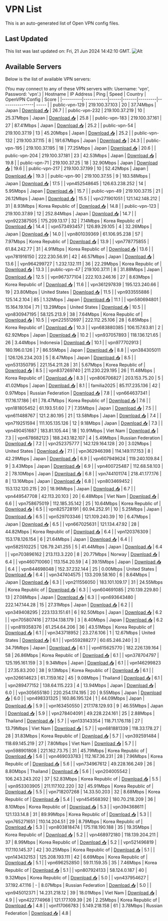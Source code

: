 # VPN List

This is an auto-generated list of Open VPN config files.

## Last Updated

This list was last updated on: Fri, 21 Jun 2024 14:42:10 GMT.
![Alt](https://repobeats.axiom.co/api/embed/186b98318ef1479477931607c1ad7d823f12451f.svg "Repobeats analytics image")

## Available Servers

Below is the list of available VPN servers:

(You may connect to any of these VPN servers with: Username: 'vpn', Password: 'vpn'.)
| Hostname | IP Address | Ping | Speed | Country | OpenVPN Config | Score |
|----------|------------|------|-------|---------|----------------| ----- |
| public-vpn-129 | 219.100.37.103 | 20 | 37.74Mbps | Japan | [Download 📥](./configs/server_0_JP.ovpn) | 26.7 |
| public-vpn-232 | 219.100.37.219 | 10 | 25.37Mbps | Japan | [Download 📥](./configs/server_1_JP.ovpn) | 25.8 |
| public-vpn-183 | 219.100.37.161 | 27 | 87.41Mbps | Japan | [Download 📥](./configs/server_2_JP.ovpn) | 25.2 |
| public-vpn-54 | 219.100.37.19 | 13 | 45.20Mbps | Japan | [Download 📥](./configs/server_3_JP.ovpn) | 25.2 |
| public-vpn-132 | 219.100.37.115 | 8 | 191.67Mbps | Japan | [Download 📥](./configs/server_4_JP.ovpn) | 24.3 |
| public-vpn-195 | 219.100.37.195 | 18 | 77.25Mbps | Japan | [Download 📥](./configs/server_5_JP.ovpn) | 20.6 |
| public-vpn-204 | 219.100.37.181 | 23 | 42.53Mbps | Japan | [Download 📥](./configs/server_6_JP.ovpn) | 19.8 |
| public-vpn-71 | 219.100.37.25 | 18 | 32.90Mbps | Japan | [Download 📥](./configs/server_7_JP.ovpn) | 19.6 |
| public-vpn-217 | 219.100.37.199 | 10 | 52.42Mbps | Japan | [Download 📥](./configs/server_8_JP.ovpn) | 19.3 |
| public-vpn-90 | 219.100.37.55 | 9 | 183.58Mbps | Japan | [Download 📥](./configs/server_9_JP.ovpn) | 17.5 |
| vpn452548645 | 126.63.238.252 | 14 | 5.95Mbps | Japan | [Download 📥](./configs/server_10_JP.ovpn) | 15.7 |
| public-vpn-49 | 219.100.37.15 | 21 | 26.12Mbps | Japan | [Download 📥](./configs/server_11_JP.ovpn) | 15.5 |
| vpn271901051 | 121.142.148.212 | 31 | 8.93Mbps | Korea Republic of | [Download 📥](./configs/server_12_KR.ovpn) | 14.8 |
| public-vpn-123 | 219.100.37.89 | 12 | 252.84Mbps | Japan | [Download 📥](./configs/server_13_JP.ovpn) | 14.7 |
| vpn922387505 | 175.209.13.17 | 32 | 7.14Mbps | Korea Republic of | [Download 📥](./configs/server_14_KR.ovpn) | 14.4 |
| vpn573493457 | 126.89.29.105 | 4 | 32.26Mbps | Japan | [Download 📥](./configs/server_15_JP.ovpn) | 14.0 |
| vpn801039369 | 61.106.95.238 | 57 | 7.97Mbps | Korea Republic of | [Download 📥](./configs/server_16_KR.ovpn) | 13.9 |
| vpn778775855 | 61.84.242.77 | 31 | 4.91Mbps | Korea Republic of | [Download 📥](./configs/server_17_KR.ovpn) | 13.6 |
| vpn781916150 | 222.230.56.91 | 42 | 46.57Mbps | Japan | [Download 📥](./configs/server_18_JP.ovpn) | 13.6 |
| vpn964299727 | 1.232.132.111 | 36 | 22.29Mbps | Korea Republic of | [Download 📥](./configs/server_19_KR.ovpn) | 13.3 |
| public-vpn-47 | 219.100.37.11 | 8 | 31.88Mbps | Japan | [Download 📥](./configs/server_20_JP.ovpn) | 12.5 |
| vpn967377104 | 222.103.246.16 | 27 | 8.63Mbps | Korea Republic of | [Download 📥](./configs/server_21_KR.ovpn) | 11.6 |
| vpn361297839 | 195.123.240.66 | 19 | 23.80Mbps | United States | [Download 📥](./configs/server_22_US.ovpn) | 11.5 |
| vpn933555886 | 125.14.2.104 | 85 | 1.32Mbps | Japan | [Download 📥](./configs/server_23_JP.ovpn) | 11.1 |
| vpn580694801 | 15.164.19.104 | 71 | 13.29Mbps | United States | [Download 📥](./configs/server_24_US.ovpn) | 10.5 |
| vpn830947195 | 58.125.213.9 | 38 | 7.64Mbps | Korea Republic of | [Download 📥](./configs/server_25_KR.ovpn) | 10.5 |
| vpn225512697 | 222.112.25.106 | 28 | 6.85Mbps | Korea Republic of | [Download 📥](./configs/server_26_KR.ovpn) | 10.3 |
| vpn683880385 | 106.157.63.81 | 2 | 62.92Mbps | Japan | [Download 📥](./configs/server_27_JP.ovpn) | 10.2 |
| vpn937057893 | 118.136.121.65 | 26 | 3.44Mbps | Indonesia | [Download 📥](./configs/server_28_ID.ovpn) | 10.1 |
| vpn977702913 | 180.196.0.126 | 7 | 86.55Mbps | Japan | [Download 📥](./configs/server_29_JP.ovpn) | 8.8 |
| vpn384305011 | 126.126.234.203 | 5 | 8.47Mbps | Japan | [Download 📥](./configs/server_30_JP.ovpn) | 8.5 |
| vpn531350795 | 221.154.211.28 | 31 | 5.67Mbps | Korea Republic of | [Download 📥](./configs/server_31_KR.ovpn) | 8.5 |
| vpn837269740 | 211.230.229.195 | 26 | 11.48Mbps | Korea Republic of | [Download 📥](./configs/server_32_KR.ovpn) | 8.3 |
| vpn806706827 | 203.153.75.20 | 5 | 41.02Mbps | Japan | [Download 📥](./configs/server_33_JP.ovpn) | 8.1 |
| familia2025 | 85.117.235.136 | 42 | 0.97Mbps | Russian Federation | [Download 📥](./configs/server_34_RU.ovpn) | 7.8 |
| vpn664637341 | 117.16.17.186 | 61 | 78.47Mbps | Korea Republic of | [Download 📥](./configs/server_35_KR.ovpn) | 7.6 |
| vpn181805452 | 61.193.51.60 | 7 | 7.35Mbps | Japan | [Download 📥](./configs/server_36_JP.ovpn) | 7.5 |
| vpn611488767 | 121.2.80.195 | 21 | 13.58Mbps | Japan | [Download 📥](./configs/server_37_JP.ovpn) | 7.4 |
| vpn719251594 | 111.105.135.126 | 12 | 9.18Mbps | Japan | [Download 📥](./configs/server_38_JP.ovpn) | 7.3 |
| vpn490451687 | 183.81.105.44 | 18 | 10.91Mbps | Viet Nam | [Download 📥](./configs/server_39_VN.ovpn) | 7.3 |
| vpn678682123 | 188.243.182.107 | 4 | 5.49Mbps | Russian Federation | [Download 📥](./configs/server_40_RU.ovpn) | 7.2 |
| vpn252375777 | 142.129.164.128 | 20 | 3.02Mbps | United States | [Download 📥](./configs/server_41_US.ovpn) | 7.1 |
| vpn362946398 | 114.149.117.153 | 8 | 42.29Mbps | Japan | [Download 📥](./configs/server_42_JP.ovpn) | 6.9 |
| vpn607949624 | 119.240.109.84 | 9 | 3.43Mbps | Japan | [Download 📥](./configs/server_43_JP.ovpn) | 6.9 |
| vpn400725487 | 112.68.58.103 | 2 | 78.10Mbps | Japan | [Download 📥](./configs/server_44_JP.ovpn) | 6.8 |
| vpn744101174 | 218.41.177.176 | 8 | 13.16Mbps | Japan | [Download 📥](./configs/server_45_JP.ovpn) | 6.8 |
| vpn803469452 | 153.132.120.215 | 20 | 18.96Mbps | Japan | [Download 📥](./configs/server_46_JP.ovpn) | 6.7 |
| vpn449547708 | 42.113.20.103 | 20 | 6.48Mbps | Viet Nam | [Download 📥](./configs/server_47_VN.ovpn) | 6.6 |
| vpn758675019 | 112.185.35.142 | 25 | 10.64Mbps | Korea Republic of | [Download 📥](./configs/server_48_KR.ovpn) | 6.5 |
| vpn825728191 | 60.94.252.91 | 10 | 5.25Mbps | Japan | [Download 📥](./configs/server_49_JP.ovpn) | 6.5 |
| vpn529703346 | 121.109.240.39 | 10 | 6.47Mbps | Japan | [Download 📥](./configs/server_50_JP.ovpn) | 6.5 |
| vpn667025631 | 121.134.47.92 | 28 | 44.82Mbps | Korea Republic of | [Download 📥](./configs/server_51_KR.ovpn) | 6.4 |
| vpn120376309 | 153.178.126.154 | 6 | 21.64Mbps | Japan | [Download 📥](./configs/server_52_JP.ovpn) | 6.4 |
| vpn582510225 | 126.79.241.255 | 5 | 41.44Mbps | Japan | [Download 📥](./configs/server_53_JP.ovpn) | 6.4 |
| vpn703896162 | 213.113.3.220 | 8 | 20.77Mbps | Norway | [Download 📥](./configs/server_54_NO.ovpn) | 6.4 |
| vpn460710060 | 113.154.20.59 | 4 | 39.15Mbps | Japan | [Download 📥](./configs/server_55_JP.ovpn) | 6.4 |
| vpn844698048 | 152.37.232.144 | 25 | 0.00Mbps | United States | [Download 📥](./configs/server_56_US.ovpn) | 6.4 |
| vpn347404575 | 133.209.58.160 | 6 | 8.64Mbps | Japan | [Download 📥](./configs/server_57_JP.ovpn) | 6.3 |
| vpn211556050 | 183.101.109.17 | 31 | 24.55Mbps | Korea Republic of | [Download 📥](./configs/server_58_KR.ovpn) | 6.3 |
| vpn604691085 | 210.139.229.80 | 13 | 27.08Mbps | Japan | [Download 📥](./configs/server_59_JP.ovpn) | 6.3 |
| vpn693643480 | 222.147.144.28 | 15 | 27.31Mbps | Japan | [Download 📥](./configs/server_60_JP.ovpn) | 6.2 |
| vpn349408295 | 223.133.151.61 | 6 | 92.50Mbps | Japan | [Download 📥](./configs/server_61_JP.ovpn) | 6.2 |
| vpn705807416 | 27.134.138.179 | 3 | 8.40Mbps | Japan | [Download 📥](./configs/server_62_JP.ovpn) | 6.2 |
| vpn819358376 | 61.254.64.206 | 36 | 43.51Mbps | Korea Republic of | [Download 📥](./configs/server_63_KR.ovpn) | 6.1 |
| vpn343718952 | 23.27.6.106 | 1 | 12.67Mbps | United States | [Download 📥](./configs/server_64_US.ovpn) | 6.1 |
| vpn559288277 | 60.65.246.240 | 3 | 34.79Mbps | Japan | [Download 📥](./configs/server_65_JP.ovpn) | 6.1 |
| vpn615625770 | 182.226.139.164 | 58 | 26.86Mbps | Korea Republic of | [Download 📥](./configs/server_66_KR.ovpn) | 6.1 |
| vpn378704797 | 125.195.161.159 | 3 | 9.34Mbps | Japan | [Download 📥](./configs/server_67_JP.ovpn) | 6.1 |
| vpn146299823 | 27.35.83.200 | 38 | 9.13Mbps | Korea Republic of | [Download 📥](./configs/server_68_KR.ovpn) | 6.1 |
| vpn326614623 | 61.7.159.162 | 45 | 9.08Mbps | Thailand | [Download 📥](./configs/server_69_TH.ovpn) | 6.1 |
| vpn289477152 | 138.64.115.223 | 4 | 13.94Mbps | Japan | [Download 📥](./configs/server_70_JP.ovpn) | 6.0 |
| vpn305655180 | 220.254.174.195 | 20 | 9.55Mbps | Japan | [Download 📥](./configs/server_71_JP.ovpn) | 6.0 |
| vpn498331325 | 160.86.195.124 | 1 | 44.09Mbps | Japan | [Download 📥](./configs/server_72_JP.ovpn) | 5.9 |
| vpn163450550 | 217.178.129.93 | 9 | 46.55Mbps | Japan | [Download 📥](./configs/server_73_JP.ovpn) | 5.9 |
| vpn278404091 | 49.228.224.161 | 25 | 2.88Mbps | Thailand | [Download 📥](./configs/server_74_TH.ovpn) | 5.7 |
| vpn133143354 | 118.71.176.118 | 27 | 13.79Mbps | Viet Nam | [Download 📥](./configs/server_75_VN.ovpn) | 5.7 |
| vpn681881339 | 118.33.178.27 | 28 | 31.83Mbps | Korea Republic of | [Download 📥](./configs/server_76_KR.ovpn) | 5.7 |
| vpn392591484 | 118.69.145.219 | 27 | 7.80Mbps | Viet Nam | [Download 📥](./configs/server_77_VN.ovpn) | 5.7 |
| vpn598901808 | 221.162.73.75 | 31 | 45.79Mbps | Korea Republic of | [Download 📥](./configs/server_78_KR.ovpn) | 5.6 |
| vpn469033783 | 112.167.36.231 | 28 | 7.96Mbps | Korea Republic of | [Download 📥](./configs/server_79_KR.ovpn) | 5.6 |
| vpn734967612 | 49.228.166.249 | 26 | 8.80Mbps | Thailand | [Download 📥](./configs/server_80_TH.ovpn) | 5.6 |
| vpn204005542 | 106.243.243.202 | 37 | 52.83Mbps | Korea Republic of | [Download 📥](./configs/server_81_KR.ovpn) | 5.5 |
| vpn953303905 | 211.117.102.220 | 32 | 45.91Mbps | Korea Republic of | [Download 📥](./configs/server_82_KR.ovpn) | 5.5 |
| vpn718207268 | 14.33.50.203 | 32 | 8.68Mbps | Korea Republic of | [Download 📥](./configs/server_83_KR.ovpn) | 5.4 |
| vpn454568392 | 180.70.218.209 | 36 | 8.10Mbps | Korea Republic of | [Download 📥](./configs/server_84_KR.ovpn) | 5.3 |
| vpn394368611 | 121.133.14.8 | 31 | 89.99Mbps | Korea Republic of | [Download 📥](./configs/server_85_KR.ovpn) | 5.3 |
| vpn765271651 | 110.14.204.51 | 29 | 8.79Mbps | Korea Republic of | [Download 📥](./configs/server_86_KR.ovpn) | 5.3 |
| vpn803818474 | 175.118.190.188 | 35 | 19.35Mbps | Korea Republic of | [Download 📥](./configs/server_87_KR.ovpn) | 5.2 |
| vpn468972180 | 118.139.204.211 | 37 | 8.99Mbps | Korea Republic of | [Download 📥](./configs/server_88_KR.ovpn) | 5.2 |
| vpn521496819 | 117.110.145.37 | 42 | 30.25Mbps | Korea Republic of | [Download 📥](./configs/server_89_KR.ovpn) | 5.1 |
| vpn143432153 | 125.208.193.111 | 42 | 6.69Mbps | Korea Republic of | [Download 📥](./configs/server_90_KR.ovpn) | 5.1 |
| vpn696252850 | 59.11.159.35 | 35 | 7.46Mbps | Korea Republic of | [Download 📥](./configs/server_91_KR.ovpn) | 5.1 |
| vpn807924133 | 58.124.0.187 | 40 | 9.32Mbps | Korea Republic of | [Download 📥](./configs/server_92_KR.ovpn) | 5.0 |
| vpn437954627 | 37.192.47.116 | - | 8.07Mbps | Russian Federation | [Download 📥](./configs/server_93_RU.ovpn) | 5.0 |
| vpn945012371 | 14.231.218.12 | 39 | 18.01Mbps | Viet Nam | [Download 📥](./configs/server_94_VN.ovpn) | 4.9 |
| vpn422774968 | 121.177.109.39 | 26 | 2.25Mbps | Korea Republic of | [Download 📥](./configs/server_95_KR.ovpn) | 4.8 |
| vpn117066783 | 5.149.218.158 | 61 | 3.78Mbps | Russian Federation | [Download 📥](./configs/server_96_RU.ovpn) | 4.8 |
